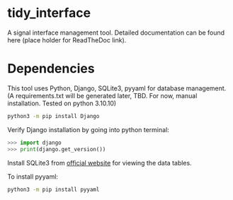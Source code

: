 # tidy_interface
A signal interface management tool. Detailed documentation can be found here (place holder for ReadTheDoc link).

# Dependencies
This tool uses Python, Django, SQLite3, pyyaml for database management. (A requirements.txt will be generated later, TBD. For now, manual installation. Tested on python 3.10.10)
```bash
python3 -m pip install Django
```
Verify Django installation by going into python terminal:
```python
>>> import django
>>> print(django.get_version())
```
Install SQLite3 from [official website](https://www.sqlite.org/download.html) for viewing the data tables.

To install pyyaml:
```bash
python3 -m pip install pyyaml
```